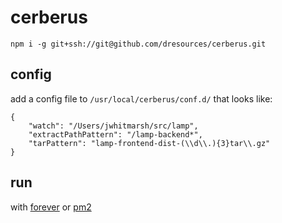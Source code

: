# cerberus

`npm i -g git+ssh://git@github.com/dresources/cerberus.git`

## config

add a config file to `/usr/local/cerberus/conf.d/` that looks like:

```
{
    "watch": "/Users/jwhitmarsh/src/lamp",
    "extractPathPattern": "/lamp-backend*",
    "tarPattern": "lamp-frontend-dist-(\\d\\.){3}tar\\.gz"
}
```

## run

with [forever](https://github.com/foreverjs/forever) or [pm2](https://github.com/Unitech/PM2)
